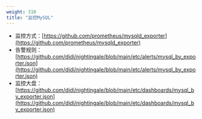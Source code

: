 ```yaml
---
weight: 310
title: "监控MySQL"
---
```


- 监控方式：[https://github.com/prometheus/mysqld_exporter](https://github.com/prometheus/mysqld_exporter)
- 告警规则：[https://github.com/didi/nightingale/blob/main/etc/alerts/mysql_by_exporter.json](https://github.com/didi/nightingale/blob/main/etc/alerts/mysql_by_exporter.json)
- 监控大盘：[https://github.com/didi/nightingale/blob/main/etc/dashboards/mysql_by_exporter.json](https://github.com/didi/nightingale/blob/main/etc/dashboards/mysql_by_exporter.json)

